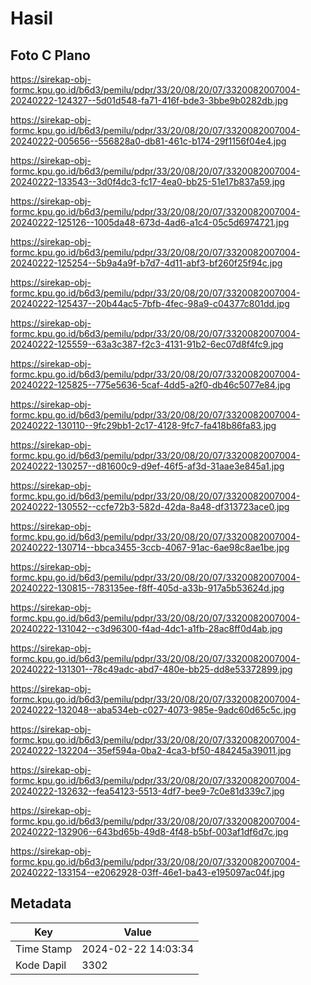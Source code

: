 # Hasil

## Foto C Plano

https://sirekap-obj-formc.kpu.go.id/b6d3/pemilu/pdpr/33/20/08/20/07/3320082007004-20240222-124327--5d01d548-fa71-416f-bde3-3bbe9b0282db.jpg

https://sirekap-obj-formc.kpu.go.id/b6d3/pemilu/pdpr/33/20/08/20/07/3320082007004-20240222-005656--556828a0-db81-461c-b174-29f1156f04e4.jpg

https://sirekap-obj-formc.kpu.go.id/b6d3/pemilu/pdpr/33/20/08/20/07/3320082007004-20240222-133543--3d0f4dc3-fc17-4ea0-bb25-51e17b837a59.jpg

https://sirekap-obj-formc.kpu.go.id/b6d3/pemilu/pdpr/33/20/08/20/07/3320082007004-20240222-125126--1005da48-673d-4ad6-a1c4-05c5d6974721.jpg

https://sirekap-obj-formc.kpu.go.id/b6d3/pemilu/pdpr/33/20/08/20/07/3320082007004-20240222-125254--5b9a4a9f-b7d7-4d11-abf3-bf260f25f94c.jpg

https://sirekap-obj-formc.kpu.go.id/b6d3/pemilu/pdpr/33/20/08/20/07/3320082007004-20240222-125437--20b44ac5-7bfb-4fec-98a9-c04377c801dd.jpg

https://sirekap-obj-formc.kpu.go.id/b6d3/pemilu/pdpr/33/20/08/20/07/3320082007004-20240222-125559--63a3c387-f2c3-4131-91b2-6ec07d8f4fc9.jpg

https://sirekap-obj-formc.kpu.go.id/b6d3/pemilu/pdpr/33/20/08/20/07/3320082007004-20240222-125825--775e5636-5caf-4dd5-a2f0-db46c5077e84.jpg

https://sirekap-obj-formc.kpu.go.id/b6d3/pemilu/pdpr/33/20/08/20/07/3320082007004-20240222-130110--9fc29bb1-2c17-4128-9fc7-fa418b86fa83.jpg

https://sirekap-obj-formc.kpu.go.id/b6d3/pemilu/pdpr/33/20/08/20/07/3320082007004-20240222-130257--d81600c9-d9ef-46f5-af3d-31aae3e845a1.jpg

https://sirekap-obj-formc.kpu.go.id/b6d3/pemilu/pdpr/33/20/08/20/07/3320082007004-20240222-130552--ccfe72b3-582d-42da-8a48-df313723ace0.jpg

https://sirekap-obj-formc.kpu.go.id/b6d3/pemilu/pdpr/33/20/08/20/07/3320082007004-20240222-130714--bbca3455-3ccb-4067-91ac-6ae98c8ae1be.jpg

https://sirekap-obj-formc.kpu.go.id/b6d3/pemilu/pdpr/33/20/08/20/07/3320082007004-20240222-130815--783135ee-f8ff-405d-a33b-917a5b53624d.jpg

https://sirekap-obj-formc.kpu.go.id/b6d3/pemilu/pdpr/33/20/08/20/07/3320082007004-20240222-131042--c3d96300-f4ad-4dc1-a1fb-28ac8ff0d4ab.jpg

https://sirekap-obj-formc.kpu.go.id/b6d3/pemilu/pdpr/33/20/08/20/07/3320082007004-20240222-131301--78c49adc-abd7-480e-bb25-dd8e53372899.jpg

https://sirekap-obj-formc.kpu.go.id/b6d3/pemilu/pdpr/33/20/08/20/07/3320082007004-20240222-132048--aba534eb-c027-4073-985e-9adc60d65c5c.jpg

https://sirekap-obj-formc.kpu.go.id/b6d3/pemilu/pdpr/33/20/08/20/07/3320082007004-20240222-132204--35ef594a-0ba2-4ca3-bf50-484245a39011.jpg

https://sirekap-obj-formc.kpu.go.id/b6d3/pemilu/pdpr/33/20/08/20/07/3320082007004-20240222-132632--fea54123-5513-4df7-bee9-7c0e81d339c7.jpg

https://sirekap-obj-formc.kpu.go.id/b6d3/pemilu/pdpr/33/20/08/20/07/3320082007004-20240222-132906--643bd65b-49d8-4f48-b5bf-003af1df6d7c.jpg

https://sirekap-obj-formc.kpu.go.id/b6d3/pemilu/pdpr/33/20/08/20/07/3320082007004-20240222-133154--e2062928-03ff-46e1-ba43-e195097ac04f.jpg


## Metadata

| Key        | Value               |
| ---------- | ------------------- |
| Time Stamp | 2024-02-22 14:03:34 |
| Kode Dapil | 3302                |



